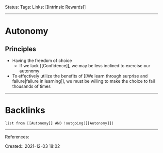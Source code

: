 Status: 
Tags: 
Links: [[Intrinsic Rewards]]
___
# Autonomy
## Principles
- Having the freedom of choice
	- If we lack [[Confidence]], we may be less inclined to exercise our autonomy
- To effectively utilize the benefits of [[We learn through surprise and failure|failure in learning]], we must be willing to make the choice to fail thousands of times
___
# Backlinks
```dataview
list from [[Autonomy]] AND !outgoing([[Autonomy]])
```
___
References:

Created:: 2021-12-03 18:02
